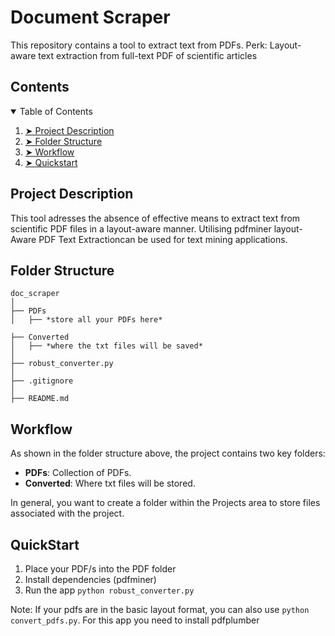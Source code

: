 # Document Scraper
This repository contains a tool to extract text from PDFs. Perk: Layout-aware text extraction from full-text PDF of scientific articles

## Contents

<details open="open">
  <summary>Table of Contents</summary>
  <ol>
    <li><a href="#project-description"> ➤ Project Description </a></li>
    <li><a href="#folder-structure"> ➤ Folder Structure</a></li>
    <li><a href="#workflow"> ➤ Workflow</a></li>
    <li><a href="#quickstart"> ➤ Quickstart</a></li>
  </ol>
</details>

## Project Description
This tool adresses the absence of effective means to extract text from scientific PDF files in a layout-aware manner. Utilising pdfminer layout-Aware PDF Text Extractioncan be used for text mining applications.

## Folder Structure

    doc_scraper
    │
    ├── PDFs 
    │   ├── *store all your PDFs here*

    ├── Converted
    │   ├── *where the txt files will be saved*
    │
    ├── robust_converter.py
    │   
    ├── .gitignore 
    │ 
    ├── README.md 

## Workflow

As shown in the folder structure above, the project contains two key folders:
- **PDFs**: Collection of PDFs.
- **Converted**: Where txt files will be stored.

In general, you want to create a folder within the Projects area to store files associated with the project.

## QuickStart

1. Place your PDF/s into the PDF folder
2. Install dependencies (pdfminer)
3. Run the app
`python robust_converter.py`

Note: If your pdfs are in the basic layout format, you can also use `python convert_pdfs.py`.
For this app you need to install pdfplumber
